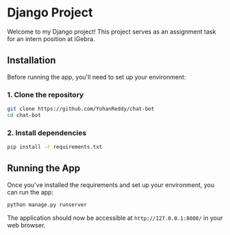 # Django Project

Welcome to my Django project! This project serves as an assignment task for an intern position at iGebra.

## Installation

Before running the app, you'll need to set up your environment:

### 1. Clone the repository

```bash
git clone https://github.com/YohanReddy/chat-bot
cd chat-bot
```

### 2. Install dependencies

```bash
pip install -r requirements.txt
```


## Running the App

Once you've installed the requirements and set up your environment, you can run the app:

```bash
python manage.py runserver
```

The application should now be accessible at `http://127.0.0.1:8000/` in your web browser.

